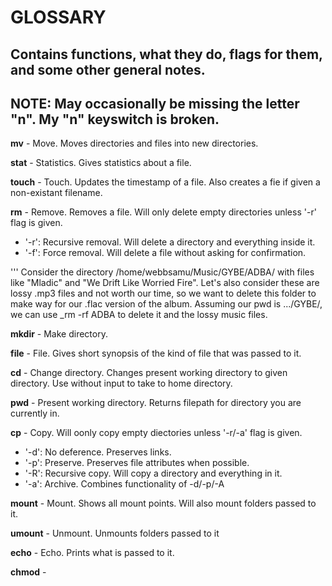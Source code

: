 # GLOSSARY

## Contains functions, what they do, flags for them, and some other general notes.
## NOTE: May occasionally be missing the letter "n". My "n" keyswitch is broken.

**mv** - Move. Moves directories and files into new directories.

**stat** - Statistics. Gives statistics about a file.

**touch** - Touch. Updates the timestamp of a file. Also creates a fie if given a non-existant filename.

**rm** - Remove. Removes a file. Will only delete empty directories unless '-r' flag is given.

- '-r': Recursive removal. Will delete a directory and everything inside it.
- '-f': Force removal. Will delete a file without asking for confirmation.

'''
Consider the directory /home/webbsamu/Music/GYBE/ADBA/ with files like "Mladic" and "We Drift Like Worried Fire". Let's also consider these are lossy .mp3 files
and not worth our time, so we want to delete this folder to make way for our .flac version of the album. Assuming our pwd is .../GYBE/, we can use _rm -rf ADBA to
delete it and the lossy music files.

**mkdir** - Make directory.

**file** - File. Gives short synopsis of the kind of file that was passed to it.

**cd** - Change directory. Changes present working directory to given directory. Use without input to take to home directory.

**pwd** - Present working directory. Returns filepath for directory you are currently in.

**cp** - Copy. Will oonly copy empty diectories unless '-r/-a' flag is given.

- '-d': No deference. Preserves links.
- '-p': Preserve. Preserves file attributes when possible.
- '-R': Recursive copy. Will copy a directory and everything in it.
- '-a': Archive. Combines functionality of -d/-p/-A


**mount** - Mount. Shows all mount points. Will also mount folders passed to it.

**umount** - Unmount. Unmounts folders passed to it

**echo** - Echo. Prints what is passed to it.

**chmod** - 

